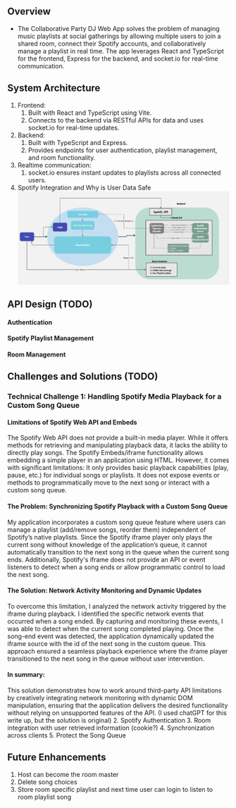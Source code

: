 ## Overview
- The Collaborative Party DJ Web App solves the problem of managing music playlists at social gatherings by allowing multiple users to join a shared room, connect their Spotify accounts, and collaboratively manage a playlist in real time. The app leverages React and TypeScript for the frontend, Express for the backend, and socket.io for real-time communication.

## System Architecture
1. Frontend:
   1. Built with React and TypeScript using Vite.
   2. Connects to the backend via RESTful APIs for data and uses socket.io for real-time updates.
2. Backend:
   1. Built with TypeScript and Express.
   2. Provides endpoints for user authentication, playlist management, and room functionality.
3. Realtime communication:
   1. socket.io ensures instant updates to playlists across all connected users.
4. Spotify Integration and Why is User Data Safe
   ![diagram](./diagram.jpg)

## API Design (TODO)
#### Authentication
#### Spotify Playlist Management
#### Room Management


## Challenges and Solutions (TODO)

### Technical Challenge 1: Handling Spotify Media Playback for a Custom Song Queue

#### Limitations of Spotify Web API and Embeds

The Spotify Web API does not provide a built-in media player. While it offers methods for retrieving and manipulating playback data, it lacks the ability to directly play songs.
The Spotify Embeds/iframe functionality allows embedding a simple player in an application using HTML. However, it comes with significant limitations:
It only provides basic playback capabilities (play, pause, etc.) for individual songs or playlists.
It does not expose events or methods to programmatically move to the next song or interact with a custom song queue.

#### The Problem: Synchronizing Spotify Playback with a Custom Song Queue

My application incorporates a custom song queue feature where users can manage a playlist (add/remove songs, reorder them) independent of Spotify’s native playlists.
Since the Spotify iframe player only plays the current song without knowledge of the application’s queue, it cannot automatically transition to the next song in the queue when the current song ends.
Additionally, Spotify's iframe does not provide an API or event listeners to detect when a song ends or allow programmatic control to load the next song.

#### The Solution: Network Activity Monitoring and Dynamic Updates

To overcome this limitation, I analyzed the network activity triggered by the iframe during playback.
I identified the specific network events that occurred when a song ended.
By capturing and monitoring these events, I was able to detect when the current song completed playing.
Once the song-end event was detected, the application dynamically updated the iframe source with the id of the next song in the custom queue.
This approach ensured a seamless playback experience where the iframe player transitioned to the next song in the queue without user intervention.

#### In summary:
This solution demonstrates how to work around third-party API limitations by creatively integrating network monitoring with dynamic DOM manipulation, ensuring that the application delivers the desired functionality without relying on unsupported features of the API.
(I used chatGPT for this write up, but the solution is original)
2. Spotify Authentication
3. Room integration with user retrieved information (cookie?)
4. Synchronization across clients
5. Protect the Song Queue

## Future Enhancements
1. Host can become the room master
2. Delete song choices
3. Store room specific playlist and next time user can login to listen to room playlist song



